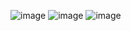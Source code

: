 ![image](https://github.com/user-attachments/assets/04c656a7-5d81-4b27-98e0-2c4ead7e955a)
![image](https://github.com/user-attachments/assets/71b12a59-79a0-4e30-9a64-1ebb557886da)
![image](https://github.com/user-attachments/assets/9198f2b0-bf4a-4932-bab5-3a7eafa770dd)
